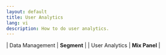 ```yaml
---
layout: default
title: User Analytics
lang: vi
description: How to do user analytics.
---
```




| Data Management | **Segment** |
| User Analytics | **Mix Panel** |